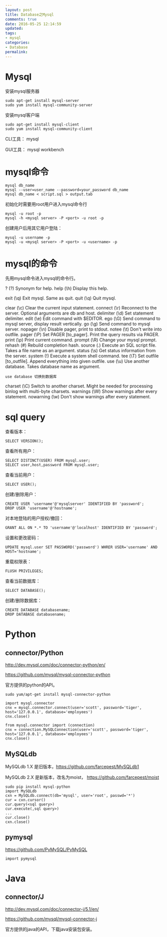 ```yaml
---
layout: post
title: Database之Mysql
comments: true
date: 2016-05-25 12:14:59
updated:
tags:
- mysql
categories:
- Database
permalink:
---
```


# Mysql

安装mysql服务器

    sudo apt-get install mysql-server
    sudo yum install mysql-community-server

安装mysql客户端

    sudo apt-get install mysql-client
    sudo yum install mysql-community-client

CLI工具： mysql

GUI工具： mysql workbench

# mysql命令

    mysql db_name
    mysql --user=user_name --password=your_password db_name
    mysql db_name < script.sql > output.tab

初始化时需要用root用户进入mysql命令行

    mysql -u root -p
    mysql -h <mysql server> -P <port> -u root -p

创建用户后用其它用户登陆：

    mysql -u username -p
    mysql -u <mysql server> -P <port> -u <username> -p

# mysql的命令

先用mysql命令进入mysql的命令行。

?         (\?) Synonym for help.
help      (\h) Display this help.

exit      (\q) Exit mysql. Same as quit.
quit      (\q) Quit mysql.

clear     (\c) Clear the current input statement.
connect   (\r) Reconnect to the server. Optional arguments are db and host.
delimiter (\d) Set statement delimiter.
edit      (\e) Edit command with \$EDITOR.
ego       (\G) Send command to mysql server, display result vertically.
go        (\g) Send command to mysql server.
nopager   (\n) Disable pager, print to stdout.
notee     (\t) Don't write into outfile.
pager     (\P) Set PAGER [to_pager]. Print the query results via PAGER.
print     (\p) Print current command.
prompt    (\R) Change your mysql prompt.
rehash    (\#) Rebuild completion hash.
source    (\.) Execute an SQL script file. Takes a file name as an argument.
status    (\s) Get status information from the server.
system    (\!) Execute a system shell command.
tee       (\T) Set outfile [to_outfile]. Append everything into given outfile.
use       (\u) Use another database. Takes database name as argument.

    use database 切换到数据库

charset   (\C) Switch to another charset. Might be needed for processing binlog with multi-byte charsets.
warnings  (\W) Show warnings after every statement.
nowarning (\w) Don't show warnings after every statement.

# sql query

查看版本：

    SELECT VERSION();

查看所有用户：

    SELECT DISTINCT(USER) FROM mysql.user;
    SELECT user,host,password FROM mysql.user;

查看当前用户：

    SELECT USER();

创建/删除用户：

    CREATE USER 'username'@'mysqlserver' IDENTIFIED BY 'password';
    DROP USER 'username'@'hostname';

对本地登陆的用户授权/撤回：

    GRANT ALL ON *.* TO 'username'@'localhost' IDENTIFIED BY 'password';

设置和更改密码：

    UPDATE mysql.user SET PASSWORD('password') WHRER USER='username' AND HOST='hostname';

重载权限表：

    FLUSH PRIVILEGES;

查看当前数据库：

    SELECT DATABASE();

创建/删除数据库：

    CREATE DATABASE databasename;
    DROP DATABASE databasename;

# Python

## connector/Python

<http://dev.mysql.com/doc/connector-python/en/>

<https://github.com/mysql/mysql-connector-python>

官方提供的python的API。

    sudo yum/apt-get install mysql-connector-python

    import mysql.connector
    cnx = mysql.connector.connect(user='scott', password='tiger', host='127.0.0.1', database='employees')
    cnx.close()

    from mysql.connector import (connection)
    cnx = connection.MySQLConnection(user='scott', password='tiger', host='127.0.0.1', database='employees')
    cnx.close()

## MySQLdb

MySQLdb 1.X 是旧版本，<https://github.com/farcepest/MySQLdb1>

MySQLdb 2.X 是新版本，改名为moist， <https://github.com/farcepest/moist>

    sudo pip install mysql-python
    import MySQLdb
    cxn = MySQLdb.connect(db='mysql', user='root', passwd='*')
    cur = cxn.cursor()
    cur.query(<sql query>)
    cur.execute(,sql query>)
    ...
    cur.close()
    cxn.close()

## pymysql

<https://github.com/PyMySQL/PyMySQL>

    import pymysql

# Java

## connector/J

<http://dev.mysql.com/doc/connector-j/5.1/en/>

<https://github.com/mysql/mysql-connector-j>

官方提供的java的API，下载java安装包安装。

